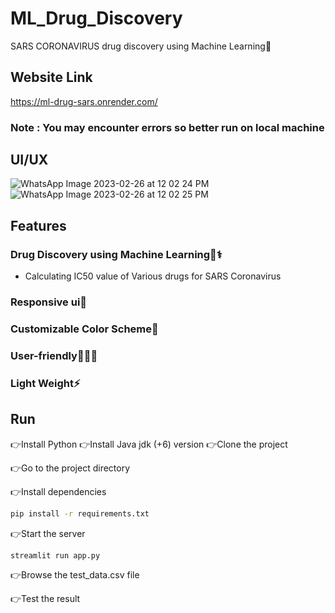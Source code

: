 
# ML_Drug_Discovery

SARS CORONAVIRUS drug discovery using Machine Learning🏥

## Website Link
https://ml-drug-sars.onrender.com/

### Note : You may encounter errors so better run on local machine

## UI/UX
![WhatsApp Image 2023-02-26 at 12 02 24 PM](https://user-images.githubusercontent.com/97012708/221414595-1221f83a-840c-482e-9b05-58da145a08a4.jpeg)
![WhatsApp Image 2023-02-26 at 12 02 25 PM](https://user-images.githubusercontent.com/97012708/221414598-85358f9e-6b93-49a9-99cf-874d4e050086.jpeg)

## Features

### Drug Discovery using Machine Learning💊⚕️
- Calculating IC50 value of Various drugs for SARS Coronavirus 
### Responsive ui💫 
### Customizable Color Scheme🎨
### User-friendly💁🏻‍♂ 
### Light Weight⚡
## Run 
👉Install Python
👉Install Java jdk (+6) version
👉Clone the project

👉Go to the project directory

👉Install dependencies

```bash
pip install -r requirements.txt

```

👉Start the server

```bash
streamlit run app.py
```
👉Browse the test_data.csv file

👉Test the result
